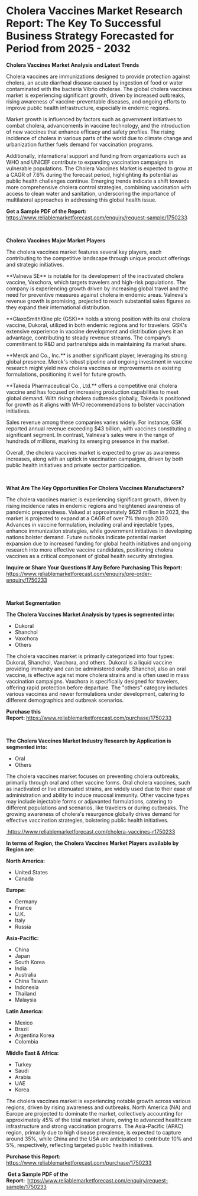 <p><h1>Cholera Vaccines Market Research Report: The Key To Successful Business Strategy Forecasted for Period from 2025 - 2032</h1></p><p><strong>Cholera Vaccines Market Analysis and Latest Trends</strong></p>
<p><p>Cholera vaccines are immunizations designed to provide protection against cholera, an acute diarrheal disease caused by ingestion of food or water contaminated with the bacteria Vibrio cholerae. The global cholera vaccines market is experiencing significant growth, driven by increased outbreaks, rising awareness of vaccine-preventable diseases, and ongoing efforts to improve public health infrastructure, especially in endemic regions.</p><p>Market growth is influenced by factors such as government initiatives to combat cholera, advancements in vaccine technology, and the introduction of new vaccines that enhance efficacy and safety profiles. The rising incidence of cholera in various parts of the world due to climate change and urbanization further fuels demand for vaccination programs. </p><p>Additionally, international support and funding from organizations such as WHO and UNICEF contribute to expanding vaccination campaigns in vulnerable populations. The Cholera Vaccines Market is expected to grow at a CAGR of 7.6% during the forecast period, highlighting its potential as public health challenges continue. Emerging trends indicate a shift towards more comprehensive cholera control strategies, combining vaccination with access to clean water and sanitation, underscoring the importance of multilateral approaches in addressing this global health issue.</p></p>
<p><strong>Get a Sample PDF of the Report:&nbsp;</strong> <a href="https://www.reliablemarketforecast.com/enquiry/request-sample/1750233?utm_campaign=3442&utm_medium=2&utm_source=Github&utm_content=ia&utm_term=16042025&utm_id=cholera-vaccines">https://www.reliablemarketforecast.com/enquiry/request-sample/1750233</a></p>
<p>&nbsp;</p>
<p><strong>Cholera Vaccines Major Market Players</strong></p>
<p><p>The cholera vaccines market features several key players, each contributing to the competitive landscape through unique product offerings and strategic initiatives. </p><p>**Valneva SE** is notable for its development of the inactivated cholera vaccine, Vaxchora, which targets travelers and high-risk populations. The company is experiencing growth driven by increasing global travel and the need for preventive measures against cholera in endemic areas. Valneva's revenue growth is promising, projected to reach substantial sales figures as they expand their international distribution.</p><p>**GlaxoSmithKline plc (GSK)** holds a strong position with its oral cholera vaccine, Dukoral, utilized in both endemic regions and for travelers. GSK's extensive experience in vaccine development and distribution gives it an advantage, contributing to steady revenue streams. The company’s commitment to R&D and partnerships aids in maintaining its market share.</p><p>**Merck and Co., Inc.** is another significant player, leveraging its strong global presence. Merck's robust pipeline and ongoing investment in vaccine research might yield new cholera vaccines or improvements on existing formulations, positioning it well for future growth.</p><p>**Takeda Pharmaceutical Co., Ltd.** offers a competitive oral cholera vaccine and has focused on increasing production capabilities to meet global demand. With rising cholera outbreaks globally, Takeda is positioned for growth as it aligns with WHO recommendations to bolster vaccination initiatives.</p><p>Sales revenue among these companies varies widely. For instance, GSK reported annual revenue exceeding $43 billion, with vaccines constituting a significant segment. In contrast, Valneva's sales were in the range of hundreds of millions, marking its emerging presence in the market.</p><p>Overall, the cholera vaccines market is expected to grow as awareness increases, along with an uptick in vaccination campaigns, driven by both public health initiatives and private sector participation.</p></p>
<p>&nbsp;</p>
<p><strong>What Are The Key Opportunities For Cholera Vaccines Manufacturers?</strong></p>
<p><p>The cholera vaccines market is experiencing significant growth, driven by rising incidence rates in endemic regions and heightened awareness of pandemic preparedness. Valued at approximately $629 million in 2023, the market is projected to expand at a CAGR of over 7% through 2030. Advances in vaccine formulation, including oral and injectable types, enhance immunization strategies, while government initiatives in developing nations bolster demand. Future outlooks indicate potential market expansion due to increased funding for global health initiatives and ongoing research into more effective vaccine candidates, positioning cholera vaccines as a critical component of global health security strategies.</p></p>
<p><strong>Inquire or Share Your Questions If Any Before Purchasing This Report:</strong> <a href="https://www.reliablemarketforecast.com/enquiry/pre-order-enquiry/1750233?utm_campaign=3442&utm_medium=2&utm_source=Github&utm_content=ia&utm_term=16042025&utm_id=cholera-vaccines">https://www.reliablemarketforecast.com/enquiry/pre-order-enquiry/1750233</a></p>
<p>&nbsp;</p>
<p><strong>Market Segmentation</strong></p>
<p><strong>The Cholera Vaccines Market Analysis by types is segmented into:</strong></p>
<p><ul><li>Dukoral</li><li>Shanchol</li><li>Vaxchora</li><li>Others</li></ul></p>
<p><p>The cholera vaccines market is primarily categorized into four types: Dukoral, Shanchol, Vaxchora, and others. Dukoral is a liquid vaccine providing immunity and can be administered orally. Shanchol, also an oral vaccine, is effective against more cholera strains and is often used in mass vaccination campaigns. Vaxchora is specifically designed for travelers, offering rapid protection before departure. The "others" category includes various vaccines and newer formulations under development, catering to different demographics and outbreak scenarios.</p></p>
<p><strong>Purchase this Report:&nbsp;</strong><a href="https://www.reliablemarketforecast.com/purchase/1750233?utm_campaign=3442&utm_medium=2&utm_source=Github&utm_content=ia&utm_term=16042025&utm_id=cholera-vaccines">https://www.reliablemarketforecast.com/purchase/1750233</a></p>
<p>&nbsp;</p>
<p><strong>The Cholera Vaccines Market Industry Research by Application is segmented into:</strong></p>
<p><ul><li>Oral</li><li>Others</li></ul></p>
<p><p>The cholera vaccines market focuses on preventing cholera outbreaks, primarily through oral and other vaccine forms. Oral cholera vaccines, such as inactivated or live attenuated strains, are widely used due to their ease of administration and ability to induce mucosal immunity. Other vaccine types may include injectable forms or adjuvanted formulations, catering to different populations and scenarios, like travelers or during outbreaks. The growing awareness of cholera's resurgence globally drives demand for effective vaccination strategies, bolstering public health initiatives.</p></p>
<p><a href="https://www.reliablemarketforecast.com/cholera-vaccines-r1750233?utm_campaign=3442&utm_medium=2&utm_source=Github&utm_content=ia&utm_term=16042025&utm_id=cholera-vaccines">&nbsp;https://www.reliablemarketforecast.com/cholera-vaccines-r1750233</a></p>
<p><strong>In terms of Region, the Cholera Vaccines Market Players available by Region are:</strong></p>
<p>
    <p> <strong> North America: </strong>
        <ul>
            <li>United States</li>
            <li>Canada</li>
        </ul>
        </p> 
    <p> <strong> Europe: </strong>
        <ul>
            <li>Germany</li>
            <li>France</li>
            <li>U.K.</li>
            <li>Italy</li>
            <li>Russia</li>
        </ul>
        </p> 
    <p> <strong> Asia-Pacific: </strong>
        <ul>
            <li>China</li>
            <li>Japan</li>
            <li>South Korea</li>
            <li>India</li>
            <li>Australia</li>
            <li>China Taiwan</li>
            <li>Indonesia</li>
            <li>Thailand</li>
            <li>Malaysia</li>
        </ul>
        </p> 
    <p> <strong> Latin America: </strong>
        <ul>
            <li>Mexico</li>
            <li>Brazil</li>
            <li>Argentina Korea</li>
            <li>Colombia</li>
        </ul>
        </p> 
    <p> <strong> Middle East & Africa: </strong>
        <ul>
            <li>Turkey</li>
            <li>Saudi</li>
            <li>Arabia</li>
            <li>UAE</li>
            <li>Korea</li>
        </ul>
    </p>
    </p>
<p><p>The cholera vaccines market is experiencing notable growth across various regions, driven by rising awareness and outbreaks. North America (NA) and Europe are projected to dominate the market, collectively accounting for approximately 45% of the total market share, owing to advanced healthcare infrastructure and strong vaccination programs. The Asia-Pacific (APAC) region, primarily due to high disease prevalence, is expected to capture around 35%, while China and the USA are anticipated to contribute 10% and 5%, respectively, reflecting targeted public health initiatives.</p></p>
<p><strong>Purchase this Report: </strong><a href="https://www.reliablemarketforecast.com/purchase/1750233?utm_campaign=3442&utm_medium=2&utm_source=Github&utm_content=ia&utm_term=16042025&utm_id=cholera-vaccines">https://www.reliablemarketforecast.com/purchase/1750233</a></p>
<p>&nbsp;<strong>Get a Sample PDF of the Report:&nbsp;&nbsp;</strong><a href="https://www.reliablemarketforecast.com/enquiry/request-sample/1750233?utm_campaign=3442&utm_medium=2&utm_source=Github&utm_content=ia&utm_term=16042025&utm_id=cholera-vaccines">https://www.reliablemarketforecast.com/enquiry/request-sample/1750233</a></p>
<p><strong></strong></p>
<p><p></p><p></p><p></p></p>